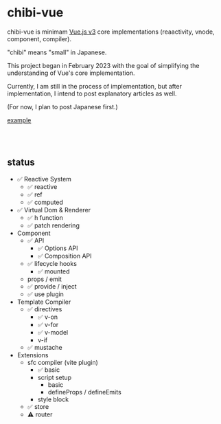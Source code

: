 # chibi-vue

chibi-vue is minimam [Vue.js v3](https://github.com/vuejs/core) core implementations (reaactivity, vnode, component, compiler).

"chibi" means "small" in Japanese.

This project began in February 2023 with the goal of simplifying the understanding of Vue's core implementation.

Currently, I am still in the process of implementation, but after implementation, I intend to post explanatory articles as well.

(For now, I plan to post Japanese first.)

[example](https://github.com/Ubugeeei/chibi-vue/tree/main/example/app)

<br/>
<br/>

## status

- ✅ Reactive System
  - ✅ reactive
  - ✅ ref
  - ✅ computed
- ✅ Virtual Dom & Renderer
  - ✅ h function
  - ✅ patch rendering
- Component
  - ✅ API
    - ✅ Options API
    - ✅ Composition API
  - ✅ lifecycle hooks
    - ✅ mounted
  - props / emit
  - ✅ provide / inject
  - ✅ use plugin
- Template Compiler
  - ✅ directives
    - ✅ v-on
    - ✅ v-for
    - ✅ v-model
    - v-if
  - ✅ mustache
- Extensions
  - sfc compiler (vite plugin)
    - ✅ basic
    - script setup
      - basic
      - defineProps / defineEmits
    - style block
  - ✅ store
  - ⚠️ router

